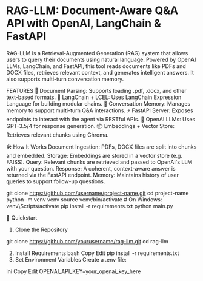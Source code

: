 #  RAG-LLM: Document-Aware Q&A API with OpenAI, LangChain & FastAPI
RAG-LLM is a Retrieval-Augmented Generation (RAG) system that allows users to query their documents using natural language. Powered by OpenAI LLMs, LangChain, and FastAPI, this tool reads documents like PDFs and DOCX files, retrieves relevant context, and generates intelligent answers. It also supports multi-turn conversation memory.

 FEATURES
📄 Document Parsing: Supports loading .pdf, .docx, and other text-based formats.
🔗 LangChain + LCEL: Uses LangChain Expression Language for building modular chains.
🧠 Conversation Memory: Manages memory to support multi-turn Q&A interactions.
⚡ FastAPI Server: Exposes endpoints to interact with the agent via RESTful APIs.
🤖 OpenAI LLMs: Uses GPT-3.5/4 for response generation.
📦 Embeddings + Vector Store: Retrieves relevant chunks using  Chroma.


🛠️ How It Works
Document Ingestion: PDFs, DOCX files are split into chunks and embedded.
Storage: Embeddings are stored in a vector store (e.g. FAISS).
Query: Relevant chunks are retrieved and passed to OpenAI's LLM with your question.
Response: A coherent, context-aware answer is returned via the FastAPI endpoint.
Memory: Maintains history of user queries to support follow-up questions.

git clone https://github.com/username/project-name.git
cd project-name
python -m venv venv
source venv/bin/activate  # On Windows: venv\Scripts\activate
pip install -r requirements.txt
python main.py


🚀 Quickstart
1. Clone the Repository

git clone https://github.com/yourusername/rag-llm.git
cd rag-llm


2. Install Requirements
bash
Copy
Edit
pip install -r requirements.txt
3. Set Environment Variables
Create a .env file:

ini
Copy
Edit
OPENAI_API_KEY=your_openai_key_here
